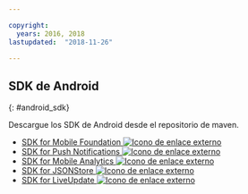 ```yaml
---

copyright:
  years: 2016, 2018
lastupdated:  "2018-11-26"

---
```


##	SDK de Android
{: #android_sdk}

Descargue los SDK de Android desde el repositorio de maven.

* [SDK for Mobile Foundation ![Icono de enlace externo](../../icons/launch-glyph.svg "Icono de enlace externo")](https://search.maven.org/search?q=a:ibmmobilefirstplatformfoundation)
* [SDK for Push Notifications ![Icono de enlace externo](../../icons/launch-glyph.svg "Icono de enlace externo")](https://search.maven.org/search?q=a:ibmmobilefirstplatformfoundationpush)
* [SDK for Mobile Analytics ![Icono de enlace externo](../../icons/launch-glyph.svg "Icono de enlace externo")](https://search.maven.org/search?q=a:ibmmobilefirstplatformfoundationanalytics)
* [SDK for JSONStore ![Icono de enlace externo](../../icons/launch-glyph.svg "Icono de enlace externo")](https://search.maven.org/search?q=a:ibmmobilefirstplatformfoundationjsonstore)
* [SDK for LiveUpdate ![Icono de enlace externo](../../icons/launch-glyph.svg "Icono de enlace externo")](https://search.maven.org/search?q=a:ibmmobilefirstplatformfoundationliveupdate)

